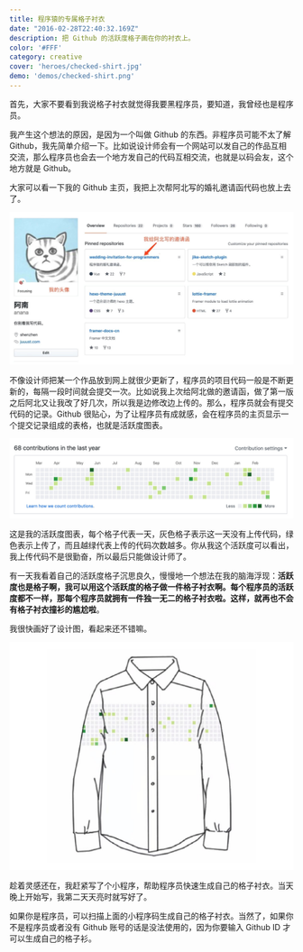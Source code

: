 ```yaml
---
title: 程序猿的专属格子衬衣
date: "2016-02-28T22:40:32.169Z"
description: 把 Github 的活跃度格子画在你的衬衣上。
color: '#FFF'
category: creative
cover: 'heroes/checked-shirt.jpg'
demo: 'demos/checked-shirt.png'
---
```


首先，大家不要看到我说格子衬衣就觉得我要黑程序员，要知道，我曾经也是程序员。

我产生这个想法的原因，是因为一个叫做 Github 的东西。非程序员可能不太了解 Github，我先简单介绍一下。比如说设计师会有一个网站可以发自己的作品互相交流，那么程序员也会去一个地方发自己的代码互相交流，也就是以码会友，这个地方就是 Github。

大家可以看一下我的 Github 主页，我把上次帮阿北写的婚礼邀请函代码也放上去了。

![](./github.jpeg)

不像设计师把某一个作品放到网上就很少更新了，程序员的项目代码一般是不断更新的，每隔一段时间就会提交一次。比如说我上次给阿北做的邀请函，做了第一版之后阿北又让我改了好几次，所以我是边修改边上传的。那么，程序员就会有提交代码的记录。Github 很贴心，为了让程序员有成就感，会在程序员的主页显示一个提交记录组成的表格，也就是活跃度图表。

![](./contributions.jpeg)

这是我的活跃度图表，每个格子代表一天，灰色格子表示这一天没有上传代码，绿色表示上传了，而且越绿代表上传的代码次数越多。你从我这个活跃度可以看出，我上传代码不是很勤奋，所以最后只能做设计师了。

有一天我看着自己的活跃度格子沉思良久，慢慢地一个想法在我的脑海浮现：**活跃度也是格子啊，我可以用这个活跃度的格子做一件格子衬衣啊。每个程序员的活跃度都不一样，那每个程序员就拥有一件独一无二的格子衬衣啦。这样，就再也不会有格子衬衣撞衫的尴尬啦**。

我很快画好了设计图，看起来还不错嘛。

![](./result.jpg)

趁着灵感还在，我赶紧写了个小程序，帮助程序员快速生成自己的格子衬衣。当天晚上开始写，我第二天天亮时就写好了。

如果你是程序员，可以扫描上面的小程序码生成自己的格子衬衣。当然了，如果你不是程序员或者没有 Github 账号的话是没法使用的，因为你要输入 Github ID 才可以生成自己的格子衫。
